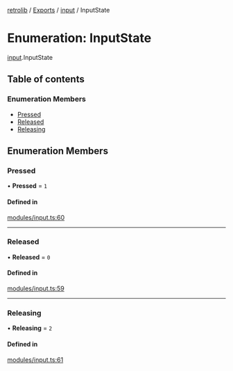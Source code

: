[retrolib](../README.md) / [Exports](../modules.md) / [input](../modules/input.md) / InputState

# Enumeration: InputState

[input](../modules/input.md).InputState

## Table of contents

### Enumeration Members

- [Pressed](input.InputState.md#pressed)
- [Released](input.InputState.md#released)
- [Releasing](input.InputState.md#releasing)

## Enumeration Members

### Pressed

• **Pressed** = ``1``

#### Defined in

[modules/input.ts:60](https://github.com/philbgarner/retrolib/blob/7d31d65/src/modules/input.ts#L60)

___

### Released

• **Released** = ``0``

#### Defined in

[modules/input.ts:59](https://github.com/philbgarner/retrolib/blob/7d31d65/src/modules/input.ts#L59)

___

### Releasing

• **Releasing** = ``2``

#### Defined in

[modules/input.ts:61](https://github.com/philbgarner/retrolib/blob/7d31d65/src/modules/input.ts#L61)
